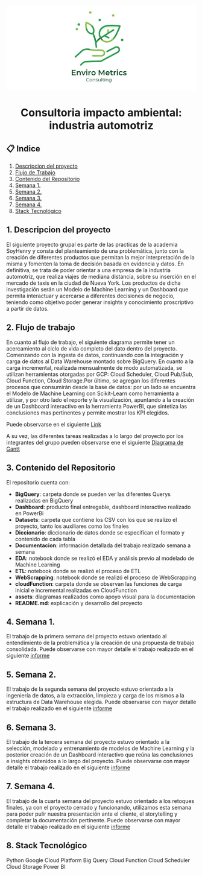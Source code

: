 <p align="center">
  <img src="https://github.com/RoNovau/Proyecto-Grupal/blob/main/assets/encabezado.png" alt="Portada">
</p>

<h1 align="center">  Consultoria impacto ambiental: industria automotriz </h1>

## 📋 Indice
1. [Descripcion del proyecto](#descripcion)
2. [Flujo de Trabajo](#workflow)
3. [Contenido del Repositorio](#con)
4. [Semana 1.](#1)
5. [Semana 2.](#2)
6. [Semana 3.](#3)
7. [Semana 4.](#4)
8. [Stack Tecnológico](#stack)


## 1. Descripcion del proyecto <a name="descripcion"></a>

El siguiente proyecto grupal es parte de las practicas de la academia SoyHenry y consta del planteamiento de una problemática, junto con la creación de diferentes productos que permitan la mejor interpretación de la misma y fomenten la toma de decisión basada en evidencia y datos. En definitiva, se trata de poder orientar a una empresa de la industria automotriz, que realiza viajes de mediana distancia, sobre su inserción en el mercado de taxis en la ciudad de Nueva York. Los productos de dicha investigación serán un Modelo de Machine Learning y un Dashboard que permita interactuar y acercarse a diferentes decisiones de negocio, teniendo como objetivo poder generar insights y conocimiento proscriptivo a partir de datos.

## 2. Flujo de trabajo <a name="workflow"></a>

En cuanto al flujo de trabajo, el siguiente diagrama permite tener un acercamiento al ciclo de vida completo del dato dentro del proyecto. Comenzando con la ingesta de datos, continuando con la integración y carga de datos al Data Warehouse montado sobre BigQuery. En cuanto a la carga incremental, realizada mensualmente de modo automatizada, se utilizan herramientas otorgadas por GCP: Cloud Scheduler, Cloud Pub/Sub, Cloud Function, Cloud Storage.Por último, se agregan los diferentes procesos que consumirán desde la base de datos: por un lado se encuentra el Modelo de Machine Learning con Scikit-Learn como herramienta a utilizar, y por otro lado el reporte y la visualización, apuntando a la creación de un Dashboard interactivo en la herramienta PowerBI, que sintetiza las conclusiones mas pertinentes y permite mostrar los KPI elegidos. 

Puede observarse en el siguiente [Link](https://github.com/RoNovau/Proyecto-Grupal/blob/main/assets/Workflow.jpg)

A su vez, las diferentes tareas realizadas a lo largo del proyecto por los integrantes del grupo pueden observarse ene el siguiente [Diagrama de Gantt](https://docs.google.com/spreadsheets/d/1FfYJpII47lZE7PPJ2_Fkker2DmhxPlchE7BnmvAbcrQ/edit#gid=1115838130)

## 3. Contenido del Repositorio <a name="con"></a>

El repositorio cuenta con:

+ **BigQuery**: carpeta donde se pueden ver las diferentes Querys realizadas en BigQuery
+ **Dashboard**: producto final entregable, dashboard interactivo realizado en PowerBi
+ **Datasets**: carpeta que contiene los CSV con los que se realizo el proyecto, tanto los auxiliares como los finales
+ **Diccionario**: diccionario de datos donde se especifican el formato y contenido de cada tabla
+ **Documentacion**: información detallada del trabajo realizado semana a semana
+ **EDA**: notebook donde se realizó el EDA y análisis previo al modelado de Machine Learning
+ **ETL**: notebook donde se realizó el proceso de ETL
+ **WebScrapping**: notebook donde se realizó el proceso de WebScrapping
+ **cloudFunction**: carpeta donde se observan las funciones de carga inicial e incremental realizadas en CloudFunction
+ **assets**: diagramas realizados como apoyo visual para la documentacion
+ **README.md**: explicación y desarrollo del proyecto

## 4. Semana 1. <a name="1"></a>

El trabajo de la primera semana del proyecto estuvo orientado al entendimiento de la problemática y la creación de una propuesta de trabajo consolidada. Puede observarse con mayor detalle el trabajo realizado en el siguiente [informe](https://github.com/RoNovau/Proyecto-Grupal/blob/main/Documentacion/Informe_Semana1.md)

## 5. Semana 2. <a name="2"></a>

El trabajo de la segunda semana del proyecto estuvo orientado a la ingeniería de datos, a la extracción, limpieza y carga de los mismos a la estructura de Data Warehouse elegida. Puede observarse con mayor detalle el trabajo realizado en el siguiente [informe](https://github.com/RoNovau/Proyecto-Grupal/blob/main/Documentacion/Informe_Semana2.md)

## 6. Semana 3. <a name="3"></a>

El trabajo de la tercera semana del proyecto estuvo orientado a la selección, modelado y entrenamiento de modelos de Machine Learning y la posterior creación de un Dashboard interactivo que reúna las conclusiones e insights obtenidos a lo largo del proyecto. Puede observarse con mayor detalle el trabajo realizado en el siguiente [informe](https://github.com/RoNovau/Proyecto-Grupal/blob/main/Documentacion/Informe_Semana3.md)

## 7. Semana 4. <a name="4"></a>

El trabajo de la cuarta semana del proyecto estuvo orientado a los retoques finales, ya con el proyecto cerrado y funcionando, utilizamos esta semana para poder pulir nuestra presentación ante el cliente, el storytelling y completar la documentación pertinente. Puede observarse con mayor detalle el trabajo realizado en el siguiente [informe](https://github.com/RoNovau/Proyecto-Grupal/blob/main/Documentacion/Informe_Semana4.md)

## 8. Stack Tecnológico <a name="stack"></a>

Python
Google Cloud Platform
Big Query
Cloud Function
Cloud Scheduler
Cloud Storage
Power BI

